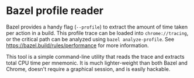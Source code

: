# Bazel profile reader

Bazel provides a handy flag (`--profile`) to extract the amount of time taken
per action in a build. This profile trace can be loaded into `chrome://tracing`,
or the critical path can be analyzed using `bazel analyze-profile`. See
https://bazel.build/rules/performance for more information.

This tool is a simple command-line utility that reads the trace and extracts
total CPU time per mnemonic. It is much lighter-weight than both Bazel and
Chrome, doesn't require a graphical session, and is easily hackable.
